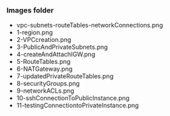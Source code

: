 ### Images folder

- vpc-subnets-routeTables-networkConnections.png
- 1-region.png
- 2-VPCcreation.png
- 3-PublicAndPrivateSubnets.png
- 4-createAndAttachIGW.png
- 5-RouteTables.png
- 6-NATGateway.png
- 7-updatedPrivateRouteTables.png
- 8-securityGroups.png
- 9-networkACLs.png
- 10-sshConnectionToPublicInstance.png
- 11-testingConnectiontoPrivateInstance.png
